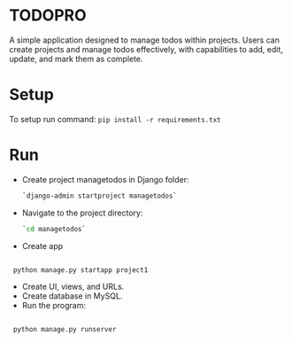# TODOPRO
A simple application designed to manage todos within projects. Users can create projects and manage todos effectively, with capabilities to add, edit, update, and mark them as complete.
# Setup
To setup run command: `pip install -r requirements.txt`

# Run
- Create project managetodos in Django folder: 
  ```bash
  `django-admin startproject managetodos`
- Navigate to the project directory:
  ```bash
  `cd managetodos`
- Create app 
  ```bash
 ` python manage.py startapp project1`
- Create UI, views, and URLs.
- Create database in MySQL.
- Run the program:
  ```bash
 ` python manage.py runserver`
